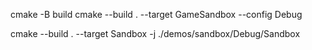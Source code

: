 cmake -B build
cmake --build . --target GameSandbox --config Debug


cmake --build . --target Sandbox -j
./demos/sandbox/Debug/Sandbox